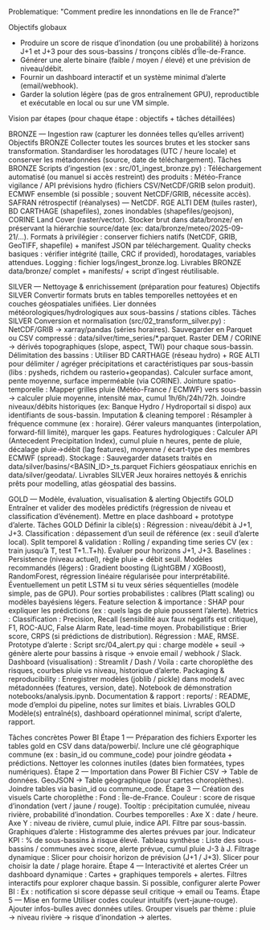Problematique: "Comment predire les innondations en Ile de France?"

Objectifs globaux
- Produire un score de risque d’inondation (ou une probabilité) à horizons J+1 et J+3 pour des sous-bassins / tronçons ciblés d’Île-de-France.
- Générer une alerte binaire (faible / moyen / élevé) et une prévision de niveau/débit.
- Fournir un dashboard interactif et un système minimal d’alerte (email/webhook).
- Garder la solution légère (pas de gros entraînement GPU), reproductible et exécutable en local ou sur une VM simple.

Vision par étapes (pour chaque étape : objectifs + tâches détaillées)

BRONZE — Ingestion raw (capturer les données telles qu’elles arrivent)
Objectifs BRONZE
Collecter toutes les sources brutes et les stocker sans transformation.
Standardiser les horodatages (UTC / heure locale) et conserver les métadonnées (source, date de téléchargement).
Tâches BRONZE
Scripts d’ingestion (ex : src/01_ingest_bronze.py) :
Téléchargement automatisé (ou manuel si accès restreint) des produits :
Météo-France vigilance / API prévisions hydro (fichiers CSV/NetCDF/GRIB selon produit).
ECMWF ensemble (si possible ; souvent NetCDF/GRIB, nécessite accès).
SAFRAN rétrospectif (réanalyses) — NetCDF.
RGE ALTI DEM (tuiles raster), BD CARTHAGE (shapefiles), zones inondables (shapefiles/geojson), CORINE Land Cover (raster/vector).
Stocker brut dans data/bronze/ en préservant la hiérarchie source/date (ex: data/bronze/meteo/2025-09-21/…).
Formats à privilégier : conserver fichiers natifs (NetCDF, GRIB, GeoTIFF, shapefile) + manifest JSON par téléchargement.
Quality checks basiques : vérifier intégrité (taille, CRC if provided), horodatages, variables attendues.
Logging : fichier logs/ingest_bronze.log.
Livrables BRONZE
data/bronze/ complet + manifests/ + script d’ingest réutilisable.

SILVER — Nettoyage & enrichissement (préparation pour features)
Objectifs SILVER
Convertir formats bruts en tables temporelles nettoyées et en couches géospatiales unifiées.
Lier données météorologiques/hydrologiques aux sous-bassins / stations cibles.
Tâches SILVER
Conversion et normalisation (src/02_transform_silver.py) :
NetCDF/GRIB → xarray/pandas (séries horaires). Sauvegarder en Parquet ou CSV compressé : data/silver/time_series/*.parquet.
Raster DEM / CORINE → dérivés topographiques (slope, aspect, TWI) pour chaque sous-bassin.
Délimitation des bassins :
Utiliser BD CARTHAGE (réseau hydro) + RGE ALTI pour délimiter / agréger précipitations et caractéristiques par sous-bassin (libs : pysheds, richdem ou rasterio+geopandas).
Calculer surface amont, pente moyenne, surface imperméable (via CORINE).
Jointure spatio-temporelle :
Mapper grilles pluie (Météo-France / ECMWF) vers sous-bassin → calculer pluie moyenne, intensité max, cumul 1h/6h/24h/72h.
Joindre niveaux/débits historiques (ex: Banque Hydro / Hydroportail si dispo) aux identifiants de sous-bassin.
Imputation & cleaning temporel :
Résampler à fréquence commune (ex : horaire). Gérer valeurs manquantes (interpolation, forward-fill limité), marquer les gaps.
Features hydrologiques :
Calculer API (Antecedent Precipitation Index), cumul pluie n heures, pente de pluie, décalage pluie→débit (lag features), moyenne / écart-type des membres ECMWF (spread).
Stockage :
Sauvegarder datasets traités en data/silver/basins/<BASIN_ID>_ts.parquet
Fichiers géospatiaux enrichis en data/silver/geodata/.
Livrables SILVER
Jeux horaires nettoyés & enrichis prêts pour modelling, atlas géospatial des bassins.

GOLD — Modèle, évaluation, visualisation & alerting
Objectifs GOLD
Entraîner et valider des modèles prédictifs (régression de niveau et classification d’événement).
Mettre en place dashboard + prototype d’alerte.
Tâches GOLD
Définir la cible(s) :
Régression : niveau/débit à J+1, J+3.
Classification : dépassement d’un seuil de référence (ex : seuil d’alerte local).
Split temporel & validation :
Rolling / expanding time series CV (ex : train jusqu’à T, test T+1..T+h). Évaluer pour horizons J+1, J+3.
Baselines :
Persistence (niveau actuel), règle pluie + débit seuil.
Modèles recommandés (légers) :
Gradient boosting (LightGBM / XGBoost), RandomForest, régression linéaire régularisée pour interprétabilité. Éventuellement un petit LSTM si tu veux séries séquentielles (modèle simple, pas de GPU).
Pour sorties probabilistes : calibres (Platt scaling) ou modèles bayésiens légers.
Feature selection & importance :
SHAP pour expliquer les prédictions (ex : quels lags de pluie poussent l’alerte).
Metrics :
Classification : Precision, Recall (sensibilité aux faux négatifs est critique), F1, ROC-AUC, False Alarm Rate, lead-time moyen.
Probabilistique : Brier score, CRPS (si prédictions de distribution).
Régression : MAE, RMSE.
Prototype d’alerte :
Script src/04_alert.py qui : charge modèle + seuil → génère alerte pour bassins à risque → envoie email / webhook / Slack.
Dashboard (visualisation) :
Streamlit / Dash / Voila : carte choroplèthe des risques, courbes pluie vs niveau, historique d’alerte.
Packaging & reproducibility :
Enregistrer modèles (joblib / pickle) dans models/ avec métadonnées (features, version, date).
Notebook de démonstration notebooks/analysis.ipynb.
Documentation & rapport :
reports/ : README, mode d’emploi du pipeline, notes sur limites et biais.
Livrables GOLD
Modèle(s) entraîné(s), dashboard opérationnel minimal, script d’alerte, rapport.

Tâches concrètes Power BI
Étape 1 — Préparation des fichiers
Exporter les tables gold en CSV dans data/powerbi/.
Inclure une clé géographique commune (ex : basin_id ou commune_code) pour joindre géodata + prédictions.
Nettoyer les colonnes inutiles (dates bien formatées, types numériques).
Étape 2 — Importation dans Power BI
Fichier CSV → Table de données.
GeoJSON → Table géographique (pour cartes choroplèthes).
Joindre tables via basin_id ou commune_code.
Étape 3 — Création des visuels
Carte choroplèthe :
Fond : Île-de-France.
Couleur : score de risque d’inondation (vert / jaune / rouge).
Tooltip : précipitation cumulée, niveau rivière, probabilité d’inondation.
Courbes temporelles :
Axe X : date / heure.
Axe Y : niveau de rivière, cumul pluie, indice API.
Filtre par sous-bassin.
Graphiques d’alerte :
Histogramme des alertes prévues par jour.
Indicateur KPI : % de sous-bassins à risque élevé.
Tableau synthèse :
Liste des sous-bassins / communes avec score, alerte prévue, cumul pluie J-3 à J.
Filtrage dynamique :
Slicer pour choisir horizon de prévision (J+1 / J+3).
Slicer pour choisir la date / plage horaire.
Étape 4 — Interactivité et alertes
Créer un dashboard dynamique :
Cartes + graphiques temporels + alertes.
Filtres interactifs pour explorer chaque bassin.
Si possible, configurer alerte Power BI :
Ex : notification si score dépasse seuil critique → email ou Teams.
Étape 5 — Mise en forme
Utiliser codes couleur intuitifs (vert-jaune-rouge).
Ajouter infos-bulles avec données utiles.
Grouper visuels par thème : pluie → niveau rivière → risque d’inondation → alertes.